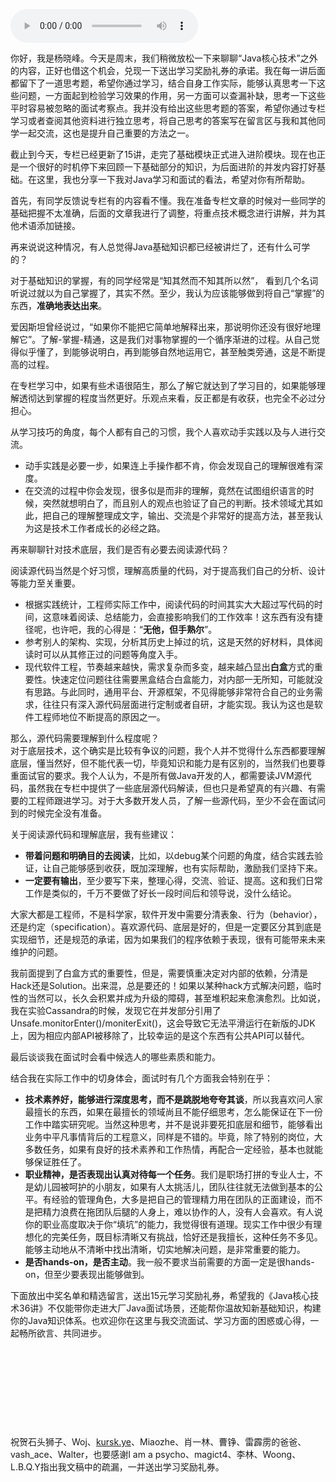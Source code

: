 <audio title="周末福利 _ 谈谈我对Java学习和面试的看法" src="https://static001.geekbang.org/resource/audio/3a/38/3af1dd9515db2855e30f4823a28f5938.mp3" controls="controls"></audio> 
<p>你好，我是杨晓峰。今天是周末，我们稍微放松一下来聊聊“Java核心技术”之外的内容，正好也借这个机会，兑现一下送出学习奖励礼券的承诺。我在每一讲后面都留下了一道思考题，希望你通过学习，结合自身工作实际，能够认真思考一下这些问题，一方面起到检验学习效果的作用，另一方面可以查漏补缺，思考一下这些平时容易被忽略的面试考察点。我并没有给出这些思考题的答案，希望你通过专栏学习或者查阅其他资料进行独立思考，将自己思考的答案写在留言区与我和其他同学一起交流，这也是提升自己重要的方法之一。</p>
<p>截止到今天，专栏已经更新了15讲，走完了基础模块正式进入进阶模块。现在也正是一个很好的时机停下来回顾一下基础部分的知识，为后面进阶的并发内容打好基础。在这里，我也分享一下我对Java学习和面试的看法，希望对你有所帮助。</p>
<p><span class="orange">首先，有同学反馈说专栏有的内容看不懂。</span>我在准备专栏文章的时候对一些同学的基础把握不太准确，后面的文章我进行了调整，将重点技术概念进行讲解，并为其他术语添加链接。</p>
<p>再来说说这种情况，<span class="orange">有人总觉得Java基础知识都已经被讲烂了，还有什么可学的？</span></p>
<p>对于基础知识的掌握，有的同学经常是“知其然而不知其所以然”， 看到几个名词听说过就以为自己掌握了，其实不然。至少，我认为应该能够做到将自己“掌握”的东西，<strong>准确地表达出来</strong>。</p><!-- [[[read_end]]] -->
<p>爱因斯坦曾经说过，“如果你不能把它简单地解释出来，那说明你还没有很好地理解它”。了解-掌握-精通，这是我们对事物掌握的一个循序渐进的过程。从自己觉得似乎懂了，到能够说明白，再到能够自然地运用它，甚至触类旁通，这是不断提高的过程。</p>
<p>在专栏学习中，如果有些术语很陌生，那么了解它就达到了学习目的，如果能够理解透彻达到掌握的程度当然更好。乐观点来看，反正都是有收获，也完全不必过分担心。</p>
<p>从学习技巧的角度，每个人都有自己的习惯，我个人喜欢动手实践以及与人进行交流。</p>
<ul>
<li>动手实践是必要一步，如果连上手操作都不肯，你会发现自己的理解很难有深度。</li>
<li>在交流的过程中你会发现，很多似是而非的理解，竟然在试图组织语言的时候，突然就想明白了，而且别人的观点也验证了自己的判断。技术领域尤其如此，把自己的理解整理成文字，输出、交流是个非常好的提高方法，甚至我认为这是技术工作者成长的必经之路。</li>
</ul>
<p><span class="orange">再来聊聊针对技术底层，我们是否有必要去阅读源代码？</span></p>
<p>阅读源代码当然是个好习惯，理解高质量的代码，对于提高我们自己的分析、设计等能力至关重要。</p>
<ul>
<li>根据实践统计，工程师实际工作中，阅读代码的时间其实大大超过写代码的时间，这意味着阅读、总结能力，会直接影响我们的工作效率！这东西有没有捷径呢，也许吧，我的心得是：“<strong>无他，但手熟尔</strong>”。</li>
<li>参考别人的架构、实现，分析其历史上掉过的坑，这是天然的好材料，具体阅读时可以从其修正过的问题等角度入手。</li>
<li>现代软件工程，节奏越来越快，需求复杂而多变，越来越凸显出<strong>白盒</strong>方式的重要性。快速定位问题往往需要黑盒结合白盒能力，对内部一无所知，可能就没有思路。与此同时，通用平台、开源框架，不见得能够非常符合自己的业务需求，往往只有深入源代码层面进行定制或者自研，才能实现。我认为这也是软件工程师地位不断提高的原因之一。</li>
</ul>
<p><span class="orange">那么，源代码需要理解到什么程度呢？</span><br />
对于底层技术，这个确实是比较有争议的问题，我个人并不觉得什么东西都要理解底层，懂当然好，但不能代表一切，毕竟知识和能力是有区别的，当然我们也要尊重面试官的要求。我个人认为，不是所有做Java开发的人，都需要读JVM源代码，虽然我在专栏中提供了一些底层源代码解读，但也只是希望真的有兴趣、有需要的工程师跟进学习。对于大多数开发人员，了解一些源代码，至少不会在面试问到的时候完全没有准备。</p>
<p>关于阅读源代码和理解底层，我有些建议：</p>
<ul>
<li><strong>带着问题和明确目的去阅读</strong>，比如，以debug某个问题的角度，结合实践去验证，让自己能够感到收获，既加深理解，也有实际帮助，激励我们坚持下来。</li>
<li><strong>一定要有输出</strong>，至少要写下来，整理心得，交流、验证、提高。这和我们日常工作是类似的，千万不要做了好长一段时间后和领导说，没什么结论。</li>
</ul>
<p>大家大都是工程师，不是科学家，软件开发中需要分清表象、行为（behavior），还是约定（specification）。喜欢源代码、底层是好的，但是一定要区分其到底是实现细节，还是规范的承诺，因为如果我们的程序依赖于表现，很有可能带来未来维护的问题。</p>
<p>我前面提到了白盒方式的重要性，但是，需要慎重决定对内部的依赖，分清是Hack还是Solution。出来混，总是要还的！如果以某种hack方式解决问题，临时性的当然可以，长久会积累并成为升级的障碍，甚至堆积起来愈演愈烈。比如说，我在实验Cassandra的时候，发现它在并发部分引用了Unsafe.monitorEnter()/moniterExit()，这会导致它无法平滑运行在新版的JDK上，因为相应内部API被移除了，比较幸运的是这个东西有公共API可以替代。</p>
<p><span class="orange">最后谈谈我在面试时会看中候选人的哪些素质和能力。</span></p>
<p>结合我在实际工作中的切身体会，面试时有几个方面我会特别在乎：</p>
<ul>
<li><strong>技术素养好，能够进行深度思考，而不是跳脱地夸夸其谈</strong>，所以我喜欢问人家最擅长的东西，如果在最擅长的领域尚且不能仔细思考，怎么能保证在下一份工作中踏实研究呢。当然这种思考，并不是说非要死扣底层和细节，能够看出业务中平凡事情背后的工程意义，同样是不错的。毕竟，除了特别的岗位，大多数任务，如果有良好的技术素养和工作热情，再配合一定经验，基本也就能够保证胜任了。</li>
<li><strong>职业精神，是否表现出认真对待每一个任务</strong>。我们是职场打拼的专业人士，不是幼儿园被呵护的小朋友，如果有人太挑活儿，团队往往就无法做到基本的公平。有经验的管理角色，大多是把自己的管理精力用在团队的正面建设，而不是把精力浪费在拖团队后腿的人身上，难以协作的人，没有人会喜欢。有人说你的职业高度取决于你“填坑”的能力，我觉得很有道理。现实工作中很少有理想化的完美任务，既目标清晰又有挑战，恰好还是我擅长，这种任务不多见。能够主动地从不清晰中找出清晰，切实地解决问题，是非常重要的能力。</li>
<li><strong>是否hands-on，是否主动</strong>。我一般不要求当前需要的方面一定是很hands-on，但至少要表现出能够做到。</li>
</ul>
<p>下面放出中奖名单和精选留言，送出15元学习奖励礼券，希望我的《Java核心技术36讲》不仅能带你走进大厂Java面试场景，还能帮你温故知新基础知识，构建你的Java知识体系。<span class="orange">也欢迎你在这里与我交流面试、学习方面的困惑或心得，一起畅所欲言、共同进步。</span></p>
<p><img src="https://static001.geekbang.org/resource/image/57/8a/575e25256f663427fb51d9aa527fdf8a.jpg" alt="" /></p>
<p><img src="https://static001.geekbang.org/resource/image/54/07/5421d5bf1eea5d2a232f43db5f8a1d07.jpeg" alt="" /></p>
<p><img src="https://static001.geekbang.org/resource/image/cb/44/cbc080e0cbdfdc137d8f2ddaf30db644.jpeg" alt="" /></p>
<p><img src="https://static001.geekbang.org/resource/image/ec/7c/ecf4c99d15d6407e2b650e9e6d0d697c.jpeg" alt="" /></p>
<p><img src="https://static001.geekbang.org/resource/image/8e/8c/8e376fa283f5db1e6f2f35349d73228c.jpeg" alt="" /></p>
<p><img src="https://static001.geekbang.org/resource/image/fa/85/fa7cc9998a4d7af386e12b5577db0b85.jpeg" alt="" /></p>
<p><img src="https://static001.geekbang.org/resource/image/bc/64/bc1373d1e22023dc57710346e7dd5064.jpeg" alt="" /></p>
<p><img src="https://static001.geekbang.org/resource/image/3a/30/3a0f9e151b35ceb00ded7ebc0745d230.jpeg" alt="" /></p>
<p><img src="https://static001.geekbang.org/resource/image/b1/ea/b156224c10943df2287a71aea6a21bea.jpeg" alt="" /></p>
<p><img src="https://static001.geekbang.org/resource/image/46/26/46d5cd1d042337e5e00d2caa91d92d26.jpeg" alt="" /></p>
<p>祝贺<span class="orange">石头狮子、Woj、<a href="http://kursk.ye">kursk.ye</a>、Miaozhe、肖一林、曹铮、雷霹雳的爸爸、vash_ace、Walter</span>，也要感谢<span class="orange">I am a psycho、magict4、李林、Woong、L.B.Q.Y</span>指出我文稿中的疏漏，一并送出学习奖励礼券。</p>
<p></p>
